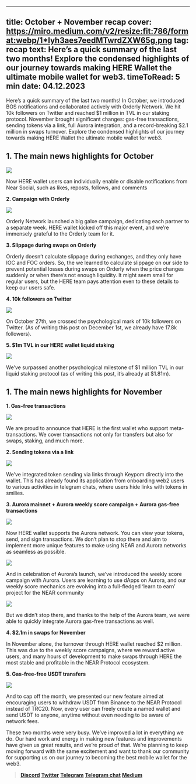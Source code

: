 -----
title: October + November recap
cover: https://miro.medium.com/v2/resize:fit:786/format:webp/1*Iyh3aes7eedMTwrdZXW65g.png
tag: recap
text: Here’s a quick summary of the last two months! Explore the condensed highlights of our journey towards making HERE Wallet the ultimate mobile wallet for web3.
timeToRead: 5 min
date: 04.12.2023
-----

Here’s a quick summary of the last two months! In October, we introduced BOS notifications and collaborated actively with Orderly Network. We hit 10k followers on Twitter and reached $1 million in TVL in our staking protocol. November brought significant changes: gas-free transactions, sending tokens via a link, full Aurora integration, and a record-breaking $2.1 million in swaps turnover. Explore the condensed highlights of our journey towards making HERE Wallet the ultimate mobile wallet for web3.

## 1. The main news highlights for October

![](https://miro.medium.com/v2/resize:fit:720/format:webp/1*ctBBjkNvQGDhZM_B987DCw.jpeg)

Now HERE wallet users can individually enable or disable notifications from Near Social, such as likes, reposts, follows, and comments

**2. Campaign with Orderly**

![](https://miro.medium.com/v2/resize:fit:720/format:webp/1*yILJIs8CBhnlOlCEASkj1g.jpeg)

Orderly Network launched a big galxe campaign, dedicating each partner to a separate week. HERE wallet kicked off this major event, and we’re immensely grateful to the Orderly team for it.

**3. Slippage during swaps on Orderly**

Orderly doesn’t calculate slippage during exchanges, and they only have IOC and FOC orders. So, the we learned to calculate slippage on our side to prevent potential losses during swaps on Orderly when the price changes suddenly or when there’s not enough liquidity. It might seem small for regular users, but the HERE team pays attention even to these details to keep our users safe.

**4. 10k followers on Twitter**

![](https://miro.medium.com/v2/resize:fit:720/format:webp/1*87zsBtYiM3Y65KJSDw2egg.jpeg)

On October 27th, we crossed the psychological mark of 10k followers on Twitter. (As of writing this post on December 1st, we already have 17.8k followers).

**5. $1m TVL in our HERE wallet liquid staking**

![](https://miro.medium.com/v2/resize:fit:720/format:webp/1*wj2G3MpiHdvTGTnlsneaDw.png)

We’ve surpassed another psychological milestone of $1 million TVL in our liquid staking protocol (as of writing this post, it’s already at $1.81m).

## 1. The main news highlights for November

**1. Gas-free transactions**

![](https://miro.medium.com/v2/resize:fit:720/format:webp/1*YTOnSRTqgE6ctCTx1tu7Lw.jpeg)

We are proud to announce that HERE is the first wallet who support meta-transactions. We cover transactions not only for transfers but also for swaps, staking, and much more.

**2. Sending tokens via a link**

![](https://miro.medium.com/v2/resize:fit:720/format:webp/1*vFpSehn66PRTGAxq4h8dIw.jpeg)

We’ve integrated token sending via links through Keypom directly into the wallet. This has already found its application from onboarding web2 users to various activities in telegram chats, where users hide links with tokens in smilies.

**3. Aurora mainnet + Aurora weekly score campaign + Aurora gas-free transactions**

![](https://miro.medium.com/v2/resize:fit:720/format:webp/1*nQLcW3G2O2HoBl_EygBafw.jpeg)

Now HERE wallet supports the Aurora network. You can view your tokens, send, and sign transactions. We don’t plan to stop there and aim to implement more unique features to make using NEAR and Aurora networks as seamless as possible.

![](https://miro.medium.com/v2/resize:fit:720/format:webp/1*Wc8whpxFCrb9EE3f_Os0ag.jpeg)

And in celebration of Aurora’s launch, we’ve introduced the weekly score campaign with Aurora. Users are learning to use dApps on Aurora, and our weekly score mechanics are evolving into a full-fledged ‘learn to earn’ project for the NEAR community

![](https://miro.medium.com/v2/resize:fit:720/format:webp/1*MdsiSWgNW9x4Z2Q-11I4vg.jpeg)

But we didn’t stop there, and thanks to the help of the Aurora team, we were able to quickly integrate Aurora gas-free transactions as well.

**4. $2.1m in swaps for November**

In November alone, the turnover through HERE wallet reached $2 million. This was due to the weekly score campaigns, where we reward active users, and many hours of development to make swaps through HERE the most stable and profitable in the NEAR Protocol ecosystem.

**5. Gas-free-free USDT transfers**

![](https://miro.medium.com/v2/resize:fit:720/format:webp/1*UCjjNu3FOPyQPMAN0gBO7g.jpeg)

And to cap off the month, we presented our new feature aimed at encouraging users to withdraw USDT from Binance to the NEAR Protocol instead of TRC20. Now, every user can freely create a named wallet and send USDT to anyone, anytime without even needing to be aware of network fees.

These two months were very busy. We’ve improved a lot in everything we do. Our hard work and energy in making new features and improvements have given us great results, and we’re proud of that. We’re planning to keep moving forward with the same excitement and want to thank our community for supporting us on our journey to becoming the best mobile wallet for the web3.


> [**Discord**](https://discord.gg/AfB5cvtFXH)
> [**Twitter**](https://twitter.com/here_wallet)
> [**Telegram**](https://t.me/herewallet)
> [**Telegram chat**](https://t.me/herewalletchat)
> [**Medium**](https://medium.com/@nearhere)